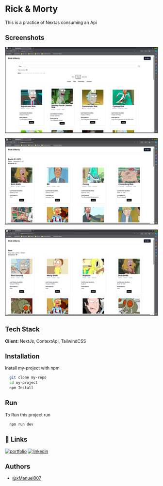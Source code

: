 
# Rick & Morty

This is a practice of NextJs consuming an Api



## Screenshots

![App Screenshot](https://raw.githubusercontent.com/xManuel007/rickandmorty/main/assets/Captura%20de%20pantalla%202024-03-17%20211543.png)

![App Screenshot](https://raw.githubusercontent.com/xManuel007/rickandmorty/main/assets/Captura%20de%20pantalla%202024-03-17%20211559.png)

![App Screenshot](https://raw.githubusercontent.com/xManuel007/rickandmorty/main/assets/Captura%20de%20pantalla%202024-03-17%20211612.png)


## Tech Stack

**Client:** NextJs, ContextApi, TailwindCSS



## Installation

Install my-project with npm

```bash
  git clone my-repo
  cd my-project
  npm Install
```

## Run

To Run this project run

```bash
  npm run dev
```


## 🔗 Links
[![portfolio](https://img.shields.io/badge/my_portfolio-000?style=for-the-badge&logo=ko-fi&logoColor=white)](https://riosoft.xyz/)
[![linkedin](https://img.shields.io/badge/linkedin-0A66C2?style=for-the-badge&logo=linkedin&logoColor=white)](https://www.linkedin.com/in/manuelerm)



## Authors

- [@xManuel007](https://www.github.com/xManuel007)
